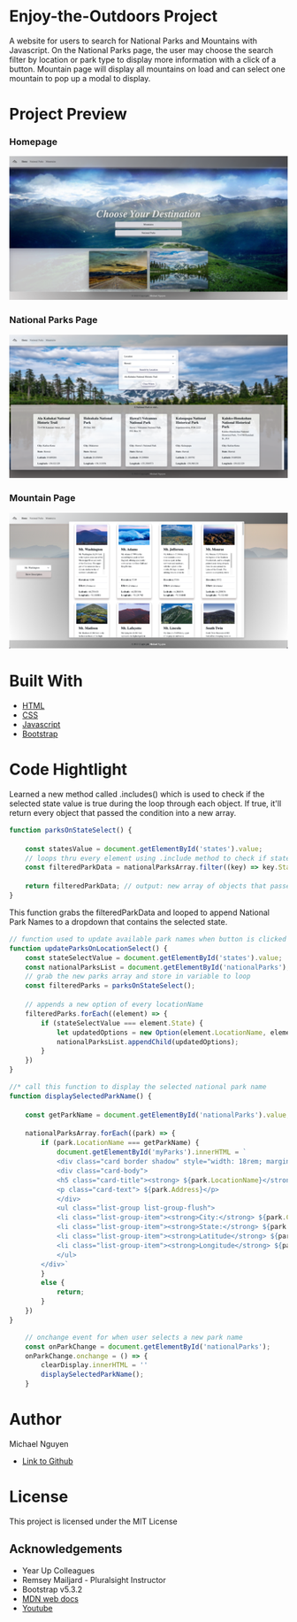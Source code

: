 # Enjoy-the-Outdoors Project
A website for users to search for National Parks and Mountains with Javascript. On the National Parks page, the user may choose the search filter by location or park type to display more information with a click of a button. Mountain page will display all mountains on load and can select one mountain to pop up a modal to display.

# Project Preview

### Homepage
![homepage](readme-images/homepage.png)

### National Parks Page
![national Parks](readme-images/nationalParkPage.png)

### Mountain Page
![mountains](readme-images/mountainsPage.png)

# Built With

* [HTML](https://developer.mozilla.org/en-US/docs/Web/HTML)
* [CSS](https://developer.mozilla.org/en-US/docs/Web/CSS)
* [Javascript](https://developer.mozilla.org/en-US/docs/Web/JavaScript)
* [Bootstrap](https://getbootstrap.com/docs/5.3/getting-started/introduction)

# Code Hightlight

Learned a new method called .includes() which is used to check if the selected state value is true during the loop through each object. If true, it'll return every object that passed the condition into a new array.
```javascript
function parksOnStateSelect() {
    
    const statesValue = document.getElementById('states').value;
    // loops thru every element using .include method to check if statesValue in key.State is true;
    const filteredParkData = nationalParksArray.filter((key) => key.State.includes(statesValue));
    
    return filteredParkData; // output: new array of objects that passed the condition
}
```
This function grabs the filteredParkData and looped to append National Park Names to a dropdown that contains the selected state.
```Javascript
// function used to update available park names when button is clicked
function updateParksOnLocationSelect() {
    const stateSelectValue = document.getElementById('states').value;
    const nationalParksList = document.getElementById('nationalParks');
    // grab the new parks array and store in variable to loop 
    const filteredParks = parksOnStateSelect();
    
    // appends a new option of every locationName
    filteredParks.forEach((element) => {
        if (stateSelectValue === element.State) {
            let updatedOptions = new Option(element.LocationName, element.LocationName)
            nationalParksList.appendChild(updatedOptions);
        }
    })
}
```
```Javascript
//* call this function to display the selected national park name
function displaySelectedParkName() {

    const getParkName = document.getElementById('nationalParks').value;

    nationalParksArray.forEach((park) => {
        if (park.LocationName === getParkName) {
            document.getElementById('myParks').innerHTML = `
            <div class="card border shadow" style="width: 18rem; margin: 5px;">
            <div class="card-body">
            <h5 class="card-title"><strong> ${park.LocationName}</strong></h5>
            <p class="card-text"> ${park.Address}</p>
            </div>
            <ul class="list-group list-group-flush">
            <li class="list-group-item"><strong>City:</strong> ${park.City}</li>
            <li class="list-group-item"><strong>State:</strong> ${park.State}</li>
            <li class="list-group-item"><strong>Latitude</strong> ${park.Latitude}</li>
            <li class="list-group-item"><strong>Longitude</strong> ${park.Longitude}</li>
            </ul>
        </div>`
        }
        else {
            return;
        }
    })
}
```
```Javascript
    // onchange event for when user selects a new park name
    const onParkChange = document.getElementById('nationalParks');
    onParkChange.onchange = () => {
        clearDisplay.innerHTML = ''
        displaySelectedParkName();
    }
```

# Author

Michael Nguyen
- [Link to Github](https://github.com/MichaelNguyenTT)

# License

This project is licensed under the MIT License 

## Acknowledgements

* Year Up Colleagues
* Remsey Mailjard - Pluralsight Instructor
* Bootstrap v5.3.2
* [MDN web docs](https://developer.mozilla.org/en-US/docs/Web/JavaScript)
* [Youtube](https://www.youtube.com/)
